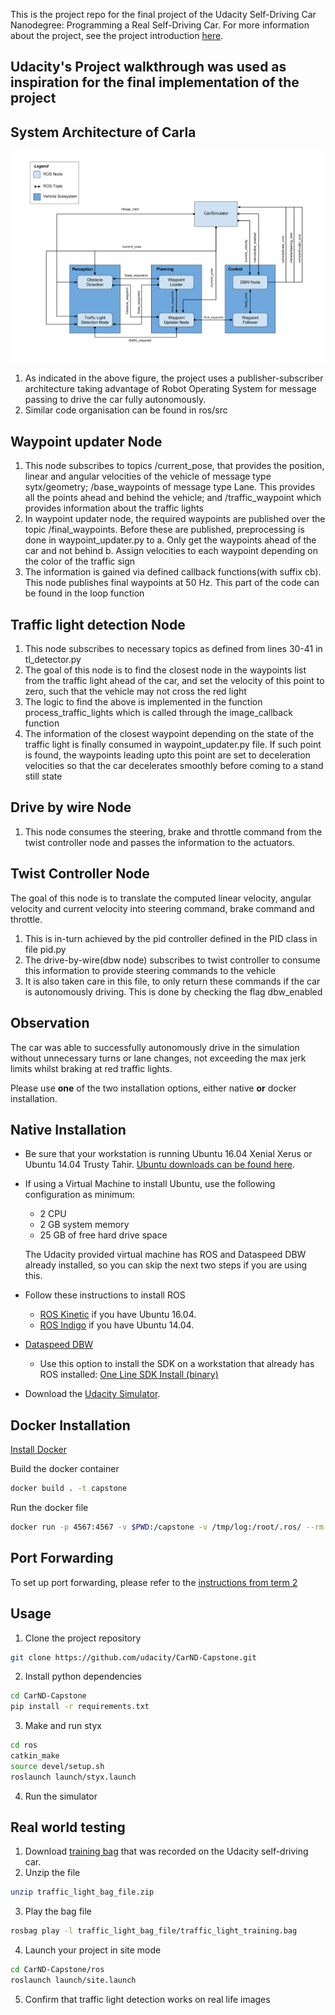 This is the project repo for the final project of the Udacity Self-Driving Car Nanodegree: Programming a Real Self-Driving Car. For more information about the project, see the project introduction [here](https://classroom.udacity.com/nanodegrees/nd013/parts/6047fe34-d93c-4f50-8336-b70ef10cb4b2/modules/e1a23b06-329a-4684-a717-ad476f0d8dff/lessons/462c933d-9f24-42d3-8bdc-a08a5fc866e4/concepts/5ab4b122-83e6-436d-850f-9f4d26627fd9).

## Udacity's Project walkthrough was used as inspiration for the final implementation of the project

## System Architecture of Carla

<p>
    <img src="imgs/Screenshot 2021-11-01 at 5.25.00 PM.png"/>
</p>

1. As indicated in the above figure, the project uses a publisher-subscriber architecture taking advantage of Robot Operating System for message passing to drive the car fully autonomously. 
2. Similar code organisation can be found in ros/src

## Waypoint updater Node
1. This node subscribes to topics /current_pose, that provides the position, linear and angular velocities of the vehicle of message type sytx/geometry; /base_waypoints of message type Lane. This provides all the points ahead and behind the vehicle; and /traffic_waypoint which provides information about the traffic lights
2. In waypoint updater node, the required waypoints are published over the topic /final_waypoints. Before these are published, preprocessing is done in waypoint_updater.py to
   a. Only get the waypoints ahead of the car and not behind
   b. Assign velocities to each waypoint depending on the color of the traffic sign
3. The information is gained via defined callback functions(with suffix cb). This node publishes final waypoints at 50 Hz. This part of the code can be found in the loop function

## Traffic light detection Node
1. This node subscribes to necessary topics as defined from lines 30-41 in tl_detector.py 
2. The goal of this node is to find the closest node in the waypoints list from the traffic light ahead of the car, and set the velocity of this point to zero, such that the vehicle may not cross the red light
3. The logic to find the above is implemented in the function process_traffic_lights which is called through the image_callback function
4. The information of the closest waypoint depending on the state of the traffic light is finally consumed in waypoint_updater.py file. If such point is found, the waypoints leading upto this point are set to deceleration velocities so that the car decelerates smoothly before coming to a stand still state

## Drive by wire Node
1. This node consumes the steering, brake and throttle command from the twist controller node and passes the information to the actuators. 

## Twist Controller Node
The goal of this node is to translate the computed linear velocity, angular velocity and current velocity into steering command, brake command and throttle. 
1. This is in-turn achieved by the pid controller defined in the PID class in file pid.py
2. The drive-by-wire(dbw node) subscribes to twist controller to consume this information to provide steering commands to the vehicle
3. It is also taken care in this file, to only return these commands if the car is autonomously driving. This is done by checking the flag dbw_enabled

## Observation
The car was able to successfully autonomously drive in the simulation without unnecessary turns or lane changes, not exceeding the max jerk limits whilst braking at red traffic lights. 

Please use **one** of the two installation options, either native **or** docker installation.

## Native Installation

* Be sure that your workstation is running Ubuntu 16.04 Xenial Xerus or Ubuntu 14.04 Trusty Tahir. [Ubuntu downloads can be found here](https://www.ubuntu.com/download/desktop).
* If using a Virtual Machine to install Ubuntu, use the following configuration as minimum:
  * 2 CPU
  * 2 GB system memory
  * 25 GB of free hard drive space

  The Udacity provided virtual machine has ROS and Dataspeed DBW already installed, so you can skip the next two steps if you are using this.

* Follow these instructions to install ROS
  * [ROS Kinetic](http://wiki.ros.org/kinetic/Installation/Ubuntu) if you have Ubuntu 16.04.
  * [ROS Indigo](http://wiki.ros.org/indigo/Installation/Ubuntu) if you have Ubuntu 14.04.
* [Dataspeed DBW](https://bitbucket.org/DataspeedInc/dbw_mkz_ros)
  * Use this option to install the SDK on a workstation that already has ROS installed: [One Line SDK Install (binary)](https://bitbucket.org/DataspeedInc/dbw_mkz_ros/src/master/ROS_SETUP.md)
* Download the [Udacity Simulator](https://github.com/udacity/CarND-Capstone/releases).

## Docker Installation
[Install Docker](https://docs.docker.com/engine/installation/)

Build the docker container
```bash
docker build . -t capstone
```

Run the docker file
```bash
docker run -p 4567:4567 -v $PWD:/capstone -v /tmp/log:/root/.ros/ --rm -it capstone
```

## Port Forwarding
To set up port forwarding, please refer to the [instructions from term 2](https://classroom.udacity.com/nanodegrees/nd013/parts/40f38239-66b6-46ec-ae68-03afd8a601c8/modules/0949fca6-b379-42af-a919-ee50aa304e6a/lessons/f758c44c-5e40-4e01-93b5-1a82aa4e044f/concepts/16cf4a78-4fc7-49e1-8621-3450ca938b77)

## Usage

1. Clone the project repository
```bash
git clone https://github.com/udacity/CarND-Capstone.git
```

2. Install python dependencies
```bash
cd CarND-Capstone
pip install -r requirements.txt
```
3. Make and run styx
```bash
cd ros
catkin_make
source devel/setup.sh
roslaunch launch/styx.launch
```
4. Run the simulator

## Real world testing
1. Download [training bag](https://s3-us-west-1.amazonaws.com/udacity-selfdrivingcar/traffic_light_bag_file.zip) that was recorded on the Udacity self-driving car.
2. Unzip the file
```bash
unzip traffic_light_bag_file.zip
```
3. Play the bag file
```bash
rosbag play -l traffic_light_bag_file/traffic_light_training.bag
```
4. Launch your project in site mode
```bash
cd CarND-Capstone/ros
roslaunch launch/site.launch
```
5. Confirm that traffic light detection works on real life images

